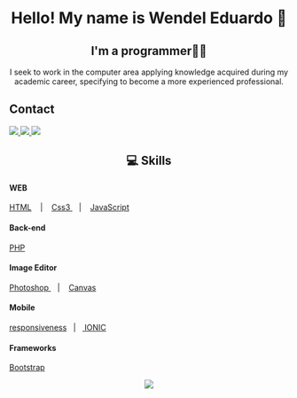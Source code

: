 <h1 align="center"> Hello! My name is Wendel Eduardo 👋 </h1>
<h2 align="center"> I'm a programmer👨‍💻 </h2>
<p align="center"> I seek to work in the computer area applying knowledge acquired during my academic career, specifying to become a more experienced professional.</p>
<h2>Contact</h2>
<p>
  <a href="mailto:wendeleduardo2002@gmail.com" alt="E-mail" target="_blank">
    <img src="https://img.shields.io/badge/-Gmail-c14438?style=for-the-badge&logo=Gmail&logoColor=white" />
</a>
<a href="https://www.linkedin.com/in/wendel-eduardo-b72b231a2/" alt="LinkedIn" target="_blank">
    <img src="https://img.shields.io/badge/-LinkedIn-blue?style=for-the-badge&logo=Linkedin&logoColor=white" />
</a>

<a href="https://www.instagram.com/eduardo.wendel.35/" alt="Instagram" target="_blank">
    <img src="https://img.shields.io/badge/-Instagram-%23E4405F?style=for-the-badge&logo=Instagram&logoColor=white" />
</a>
</p>

<h2 align="center"> 💻 Skills </h2>


#### WEB
<a href="https://developer.mozilla.org/pt-BR/docs/Web/HTML"> HTML</a> &nbsp;&nbsp;&nbsp;|&nbsp;&nbsp;&nbsp;
<a href="https://developer.mozilla.org/pt-BR/docs/Web/CSS">Css3 </a> &nbsp;&nbsp;&nbsp;|&nbsp;&nbsp;&nbsp;
<a href="https://developer.mozilla.org/pt-BR/docs/Web/JavaScript">JavaScript </a>

#### Back-end
<a href="https://www.php.net/manual/pt_BR/intro-whatis.php"> PHP </a>

#### Image Editor
<a href="https://www.adobe.com/br/products/photoshop.html"> Photoshop </a>&nbsp;&nbsp;&nbsp;|&nbsp;&nbsp;&nbsp;
<a href="https://www.canva.com/"> Canvas </a>

#### Mobile 
<a href="https://developer.mozilla.org/pt-BR/docs/Glossary/Responsive_web_design">responsiveness</a>&nbsp;&nbsp;&nbsp;|&nbsp;&nbsp;&nbsp;<a href="https://ionicframework.com/"> IONIC </a>

#### Frameworks
<a href="https://getbootstrap.com/"> Bootstrap </a>

<p align="center"><img src="https://68.media.tumblr.com/17457ab9d237a92560515d8b349496aa/tumblr_os33ocsLtQ1vom0g7o1_1280.gif"></p>

 
<!--
**WendelEduardo/WendelEduardo** is a ✨ _special_ ✨ repository because its `README.md` (this file) appears on your GitHub profile.

Here are some ideas to get you started:

- 🔭 I’m currently working on ...
- 🌱 I’m currently learning ...
- 👯 I’m looking to collaborate on ...
- 🤔 I’m looking for help with ...
- 💬 Ask me about ...
- 📫 How to reach me: ...
- 😄 Pronouns: ...
- ⚡ Fun fact: ...
-->
